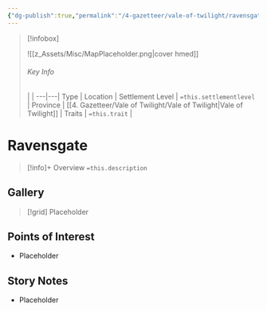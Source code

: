 ```yaml
---
{"dg-publish":true,"permalink":"/4-gazetteer/vale-of-twilight/ravensgate/ravensgate/","noteIcon":""}
---
```



> [!infobox]
> 
> ![[z_Assets/Misc/MapPlaceholder.png\|cover hmed]]
> ###### Key Info
>  |   |
> ---|---|
> Type | Location |
> Settlement Level | `=this.settlementlevel` |
> Province | [[4. Gazetteer/Vale of Twilight/Vale of Twilight\|Vale of Twilight]] |
> Traits | `=this.trait` |

# Ravensgate

> [!info]+ Overview
> `=this.description`

## Gallery

>[!grid]
>Placeholder


## Points of Interest

- Placeholder

## Story Notes

- Placeholder
